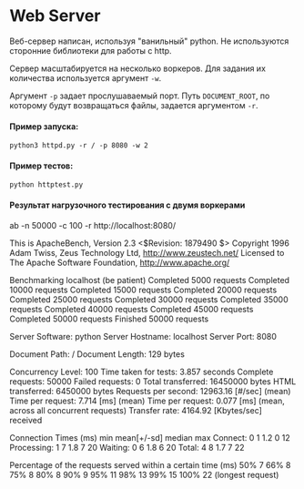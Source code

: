 # Web Server

Веб-сервер написан, используя "ванильный" python.
Не используются сторонние библиотеки для работы с http.

Сервер масштабируется на несколько воркеров. Для задания их количества используется аргумент `-w`.

Аргумент `-p` задает прослушаваемый порт.
Путь `DOCUMENT_ROOT`, по которому будут возвращаться файлы, задается аргументом `-r`.

#### Пример запуска:
    python3 httpd.py -r / -p 8080 -w 2


#### Пример тестов:
    python httptest.py


#### Результат нагрузочного тестирования c двумя воркерами

ab -n 50000 -c 100 -r http://localhost:8080/


This is ApacheBench, Version 2.3 <$Revision: 1879490 $>
Copyright 1996 Adam Twiss, Zeus Technology Ltd, http://www.zeustech.net/
Licensed to The Apache Software Foundation, http://www.apache.org/

Benchmarking localhost (be patient)
Completed 5000 requests
Completed 10000 requests
Completed 15000 requests
Completed 20000 requests
Completed 25000 requests
Completed 30000 requests
Completed 35000 requests
Completed 40000 requests
Completed 45000 requests
Completed 50000 requests
Finished 50000 requests


Server Software:        python
Server Hostname:        localhost
Server Port:            8080

Document Path:          /
Document Length:        129 bytes

Concurrency Level:      100
Time taken for tests:   3.857 seconds
Complete requests:      50000
Failed requests:        0
Total transferred:      16450000 bytes
HTML transferred:       6450000 bytes
Requests per second:    12963.16 [#/sec] (mean)
Time per request:       7.714 [ms] (mean)
Time per request:       0.077 [ms] (mean, across all concurrent requests)
Transfer rate:          4164.92 [Kbytes/sec] received

Connection Times (ms)
              min  mean[+/-sd] median   max
Connect:        0    1   1.2      0      12
Processing:     1    7   1.8      7      20
Waiting:        0    6   1.8      6      20
Total:          4    8   1.7      7      22

Percentage of the requests served within a certain time (ms)
  50%      7
  66%      8
  75%      8
  80%      8
  90%      9
  95%     11
  98%     13
  99%     15
 100%     22 (longest request)
